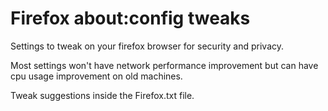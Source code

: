 # Firefox about:config tweaks
Settings to tweak on your firefox browser for security and privacy.

Most settings won't have network performance improvement but can have cpu usage improvement on old machines.

Tweak suggestions inside the Firefox.txt file.
